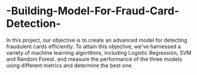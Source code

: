 # -Building-Model-For-Fraud-Card-Detection-
 In this project, our objective is to create an advanced model for detecting fraudulent cards efficiently. To attain this objective, we've harnessed a variety of machine learning algorithms, including Logistic Regression, SVM and Random Forest. and measure the performance of the three models using different metrics and determine the best one.
